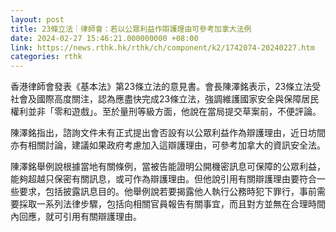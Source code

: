 ```yaml
---
layout: post
title: 23條立法｜律師會：若以公眾利益作辯護理由可參考加拿大法例
date: 2024-02-27 15:46:21.000000000 +08:00
link: https://news.rthk.hk/rthk/ch/component/k2/1742074-20240227.htm
categories: rthk
---
```


香港律師會發表《基本法》第23條立法的意見書。會長陳澤銘表示，23條立法受社會及國際高度關注，認為應盡快完成23條立法，強調維護國家安全與保障居民權利並非「零和遊戲」。至於量刑等級方面，他說在當局提交草案前，不便評論。

陳澤銘指出，諮詢文件未有正式提出會否設有以公眾利益作為辯護理由，近日坊間亦有相關討論，建議如果政府考慮加入這辯護理由，可參考加拿大的資訊安全法。

陳澤銘舉例說根據當地有關條例，當被告能證明公開機密訊息可保障的公眾利益，能夠超越只保密有關訊息，或可作為辯護理由。但他說引用有關辯護理由要符合一些要求，包括披露訊息目的。他舉例說若要揭露他人執行公務時犯下罪行，事前需要採取一系列法律步驟，包括向相關官員報告有關事宜，而且對方並無在合理時間內回應，就可引用有關辯護理由。

